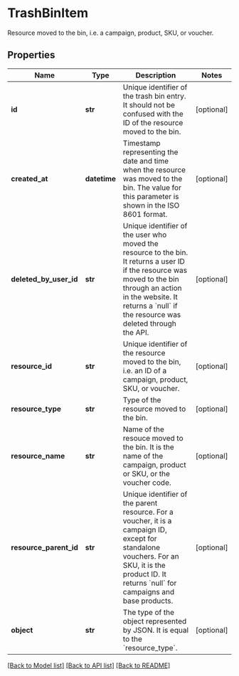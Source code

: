 # TrashBinItem

Resource moved to the bin, i.e. a campaign, product, SKU, or voucher.

## Properties

Name | Type | Description | Notes
------------ | ------------- | ------------- | -------------
**id** | **str** | Unique identifier of the trash bin entry. It should not be confused with the ID of the resource moved to the bin. | [optional] 
**created_at** | **datetime** | Timestamp representing the date and time when the resource was moved to the bin. The value for this parameter is shown in the ISO 8601 format. | [optional] 
**deleted_by_user_id** | **str** | Unique identifier of the user who moved the resource to the bin. It returns a user ID if the resource was moved to the bin through an action in the website. It returns a &#x60;null&#x60; if the resource was deleted through the API. | [optional] 
**resource_id** | **str** | Unique identifier of the resource moved to the bin, i.e. an ID of a campaign, product, SKU, or voucher. | [optional] 
**resource_type** | **str** | Type of the resource moved to the bin. | [optional] 
**resource_name** | **str** | Name of the resouce moved to the bin. It is the name of the campaign, product or SKU, or the voucher code. | [optional] 
**resource_parent_id** | **str** | Unique identifier of the parent resource. For a voucher, it is a campaign ID, except for standalone vouchers. For an SKU, it is the product ID. It returns &#x60;null&#x60; for campaigns and base products. | [optional] 
**object** | **str** | The type of the object represented by JSON. It is equal to the &#x60;resource_type&#x60;. | [optional] 

[[Back to Model list]](../README.md#documentation-for-models) [[Back to API list]](../README.md#documentation-for-api-endpoints) [[Back to README]](../README.md)



